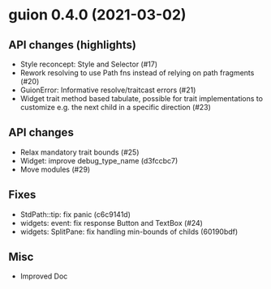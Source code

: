 guion 0.4.0 (2021-03-02)
=========================

API changes (highlights)
-------------------

- Style reconcept: Style and Selector (#17)
- Rework resolving to use Path fns instead of relying on path fragments (#20)
- GuionError: Informative resolve/traitcast errors (#21)
- Widget trait method based tabulate, possible for trait implementations to customize e.g. the next child in a specific direction (#23)

API changes
-------------------

- Relax mandatory trait bounds (#25)
- Widget: improve debug_type_name (d3fccbc7)
- Move modules (#29)

Fixes
-----

- StdPath::tip: fix panic (c6c9141d)
- widgets: event: fix response Button and TextBox (#24)
- widgets: SplitPane: fix handling min-bounds of childs (60190bdf)

Misc
----

- Improved Doc
